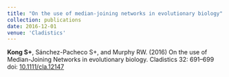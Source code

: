 ```yaml
---
title: "On the use of median‐joining networks in evolutionary biology"
collection: publications
date: 2016-12-01
venue: 'Cladistics'
---
```

**Kong S+**, Sánchez-Pacheco S+, and Murphy RW. (2016) On the use of Median-Joining Networks in evolutionary biology. Cladistics 32: 691–699 doi: [10.1111/cla.12147](https://doi.org/10.1111/cla.12147)